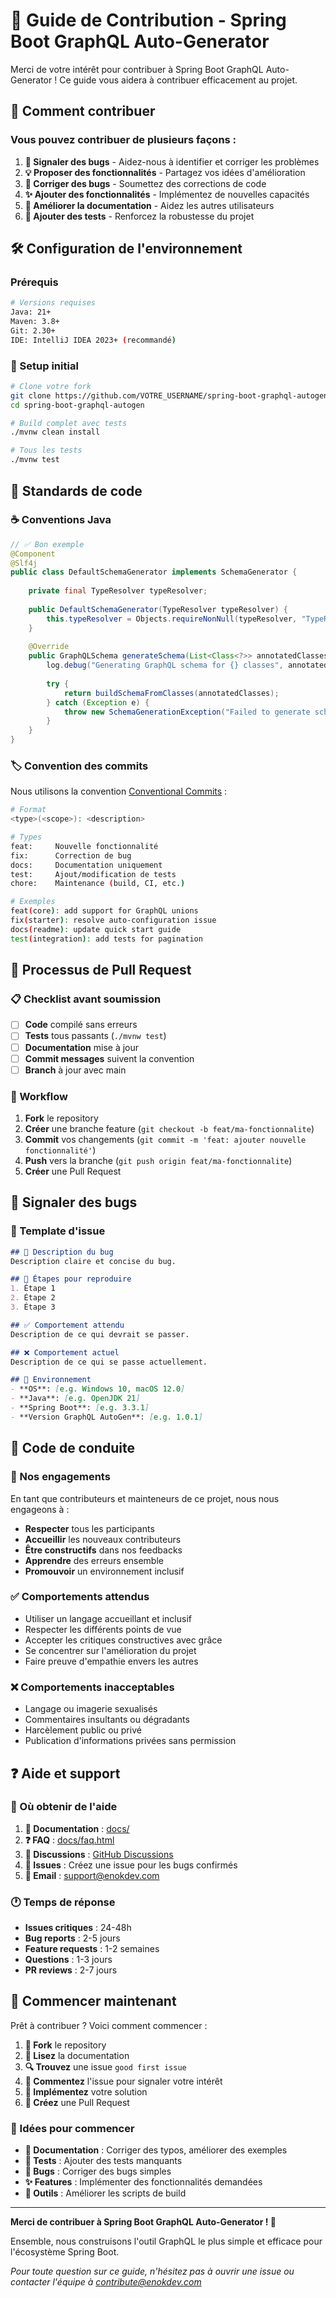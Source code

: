 # 🤝 Guide de Contribution - Spring Boot GraphQL Auto-Generator

Merci de votre intérêt pour contribuer à Spring Boot GraphQL Auto-Generator ! Ce guide vous aidera à contribuer efficacement au projet.

## 🎯 Comment contribuer

### Vous pouvez contribuer de plusieurs façons :

1. **🐛 Signaler des bugs** - Aidez-nous à identifier et corriger les problèmes
2. **💡 Proposer des fonctionnalités** - Partagez vos idées d'amélioration
3. **🔧 Corriger des bugs** - Soumettez des corrections de code
4. **✨ Ajouter des fonctionnalités** - Implémentez de nouvelles capacités
5. **📖 Améliorer la documentation** - Aidez les autres utilisateurs
6. **🧪 Ajouter des tests** - Renforcez la robustesse du projet

## 🛠️ Configuration de l'environnement

### Prérequis

```bash
# Versions requises
Java: 21+
Maven: 3.8+
Git: 2.30+
IDE: IntelliJ IDEA 2023+ (recommandé)
```

### 🔧 Setup initial

```bash
# Clone votre fork
git clone https://github.com/VOTRE_USERNAME/spring-boot-graphql-autogen.git
cd spring-boot-graphql-autogen

# Build complet avec tests
./mvnw clean install

# Tous les tests
./mvnw test
```

## 📝 Standards de code

### ☕ Conventions Java

```java
// ✅ Bon exemple
@Component
@Slf4j
public class DefaultSchemaGenerator implements SchemaGenerator {
    
    private final TypeResolver typeResolver;
    
    public DefaultSchemaGenerator(TypeResolver typeResolver) {
        this.typeResolver = Objects.requireNonNull(typeResolver, "TypeResolver cannot be null");
    }
    
    @Override
    public GraphQLSchema generateSchema(List<Class<?>> annotatedClasses) {
        log.debug("Generating GraphQL schema for {} classes", annotatedClasses.size());
        
        try {
            return buildSchemaFromClasses(annotatedClasses);
        } catch (Exception e) {
            throw new SchemaGenerationException("Failed to generate schema", e);
        }
    }
}
```

### 🏷️ Convention des commits

Nous utilisons la convention [Conventional Commits](https://www.conventionalcommits.org/) :

```bash
# Format
<type>(<scope>): <description>

# Types
feat:     Nouvelle fonctionnalité
fix:      Correction de bug
docs:     Documentation uniquement
test:     Ajout/modification de tests
chore:    Maintenance (build, CI, etc.)

# Exemples
feat(core): add support for GraphQL unions
fix(starter): resolve auto-configuration issue
docs(readme): update quick start guide
test(integration): add tests for pagination
```

## 🔄 Processus de Pull Request

### 📋 Checklist avant soumission

- [ ] **Code** compilé sans erreurs
- [ ] **Tests** tous passants (`./mvnw test`)
- [ ] **Documentation** mise à jour
- [ ] **Commit messages** suivent la convention
- [ ] **Branch** à jour avec main

### 🚀 Workflow

1. **Fork** le repository
2. **Créer** une branche feature (`git checkout -b feat/ma-fonctionnalite`)
3. **Commit** vos changements (`git commit -m 'feat: ajouter nouvelle fonctionnalité'`)
4. **Push** vers la branche (`git push origin feat/ma-fonctionnalite`)
5. **Créer** une Pull Request

## 🐛 Signaler des bugs

### 📝 Template d'issue

```markdown
## 🐛 Description du bug
Description claire et concise du bug.

## 🔄 Étapes pour reproduire
1. Étape 1
2. Étape 2
3. Étape 3

## ✅ Comportement attendu
Description de ce qui devrait se passer.

## ❌ Comportement actuel
Description de ce qui se passe actuellement.

## 📱 Environnement
- **OS**: [e.g. Windows 10, macOS 12.0]
- **Java**: [e.g. OpenJDK 21]
- **Spring Boot**: [e.g. 3.3.1]
- **Version GraphQL AutoGen**: [e.g. 1.0.1]
```

## 👥 Code de conduite

### 🤝 Nos engagements

En tant que contributeurs et mainteneurs de ce projet, nous nous engageons à :

- **Respecter** tous les participants
- **Accueillir** les nouveaux contributeurs
- **Être constructifs** dans nos feedbacks
- **Apprendre** des erreurs ensemble
- **Promouvoir** un environnement inclusif

### ✅ Comportements attendus

- Utiliser un langage accueillant et inclusif
- Respecter les différents points de vue
- Accepter les critiques constructives avec grâce
- Se concentrer sur l'amélioration du projet
- Faire preuve d'empathie envers les autres

### ❌ Comportements inacceptables

- Langage ou imagerie sexualisés
- Commentaires insultants ou dégradants
- Harcèlement public ou privé
- Publication d'informations privées sans permission

## ❓ Aide et support

### 💬 Où obtenir de l'aide

1. **📖 Documentation** : [docs/](docs/)
2. **❓ FAQ** : [docs/faq.html](docs/faq.html)
3. **💬 Discussions** : [GitHub Discussions](https://github.com/your-repo/discussions)
4. **🐛 Issues** : Créez une issue pour les bugs confirmés
5. **💌 Email** : [support@enokdev.com](mailto:support@enokdev.com)

### 🕐 Temps de réponse

- **Issues critiques** : 24-48h
- **Bug reports** : 2-5 jours
- **Feature requests** : 1-2 semaines
- **Questions** : 1-3 jours
- **PR reviews** : 2-7 jours

## 🚀 Commencer maintenant

Prêt à contribuer ? Voici comment commencer :

1. **🍴 Fork** le repository
2. **📖 Lisez** la documentation
3. **🔍 Trouvez** une issue `good first issue`
4. **💬 Commentez** l'issue pour signaler votre intérêt
5. **🔧 Implémentez** votre solution
6. **📝 Créez** une Pull Request

### 🎯 Idées pour commencer

- **📖 Documentation** : Corriger des typos, améliorer des exemples
- **🧪 Tests** : Ajouter des tests manquants
- **🐛 Bugs** : Corriger des bugs simples
- **✨ Features** : Implémenter des fonctionnalités demandées
- **🔧 Outils** : Améliorer les scripts de build

---

**Merci de contribuer à Spring Boot GraphQL Auto-Generator ! 🚀**

Ensemble, nous construisons l'outil GraphQL le plus simple et efficace pour l'écosystème Spring Boot.

*Pour toute question sur ce guide, n'hésitez pas à ouvrir une issue ou contacter l'équipe à [contribute@enokdev.com](mailto:contribute@enokdev.com)*